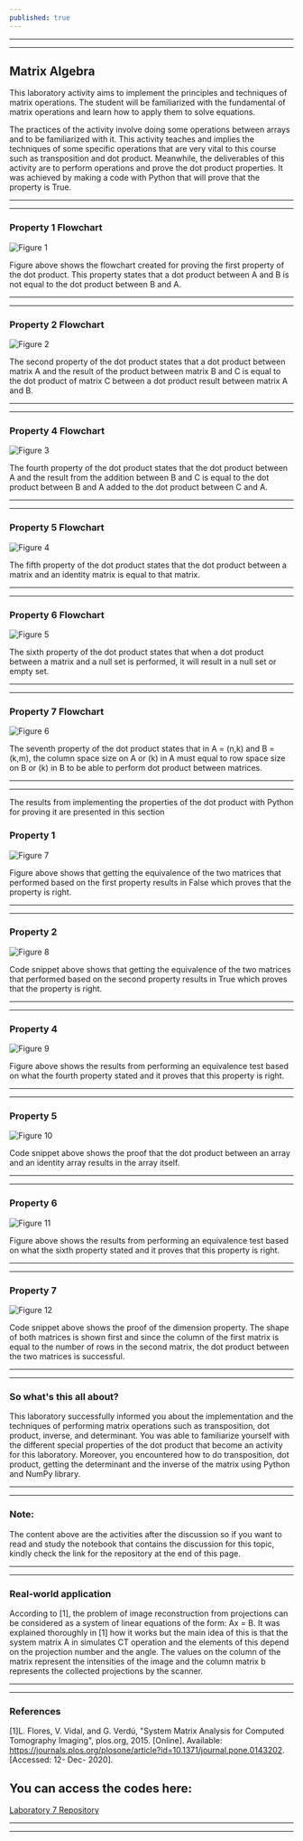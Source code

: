 ```yaml
---
published: true
---
```

---
***

## Matrix Algebra

This laboratory activity aims to implement the principles and techniques of matrix operations. The student will be familiarized with the fundamental of matrix operations and learn how to apply them to solve equations.

The practices of the activity involve doing some operations between arrays and to be familiarized with it. This activity teaches and implies the techniques of some specific operations that are very vital to this course such as transposition and dot product. Meanwhile, the deliverables of this activity are to perform operations and prove the dot product properties. It was achieved by making a code with Python that will prove that the property is True.

---
***

### Property 1 Flowchart

![Figure 1]({{site.baseurl}}/images/LAB7.1.jpg)

Figure above shows the flowchart created for proving the first property of the dot product. This property states that a dot product between A and B is not equal to the dot product between B and A.

---
***

### Property 2 Flowchart

![Figure 2]({{site.baseurl}}/images/LAB7.2.jpg)

The second property of the dot product states that a dot product between matrix A and the result of the product between matrix B and C is equal to the dot product of matrix C between a dot product result between matrix A and B.

---
***

### Property 4 Flowchart

![Figure 3]({{site.baseurl}}/images/LAB7.3.jpg)

The fourth property of the dot product states that the dot product between A and the result from the addition between B and C  is equal to the dot product between B and A added to the dot product between C and A.

---
***

### Property 5 Flowchart

![Figure 4]({{site.baseurl}}/images/LAB7.4.jpg)

The fifth property of the dot product states that the dot product between a matrix and an identity matrix is equal to that matrix.

---
***

### Property 6 Flowchart

![Figure 5]({{site.baseurl}}/images/LAB7.5.jpg)

The sixth property of the dot product states that when a dot product between a matrix and a null set is performed, it will result in a null set or empty set.

---
***

### Property 7 Flowchart

![Figure 6]({{site.baseurl}}/images/LAB7.6.jpg)

The seventh property of the dot product states that in A = (n,k) and B = (k,m), the column space size on A or (k) in A must equal to row space size on B or (k) in B to be able to perform dot product between matrices.

---
***

The results from implementing the properties of the dot product with Python for proving it are presented in this section

### Property 1

![Figure 7]({{site.baseurl}}/images/LAB7.7.jpg)

Figure above shows that getting the equivalence of the two matrices that performed based on the first property results in False which proves that the property is right.

---
***

### Property 2

![Figure 8]({{site.baseurl}}/images/LAB7.8.jpg)

Code snippet above shows that getting the equivalence of the two matrices that performed based on the second property results in True which proves that the property is right.

---
***

### Property 4

![Figure 9]({{site.baseurl}}/images/LAB7.9.jpg)

Figure above shows the results from performing an equivalence test based on what the fourth property stated and it proves that this property is right.

---
***

### Property 5

![Figure 10]({{site.baseurl}}/images/LAB7.10.jpg)

Code snippet above shows the proof that the dot product between an array and an identity array results in the array itself.

---
***

### Property 6

![Figure 11]({{site.baseurl}}/images/LAB7.11.jpg)

Figure above shows the results from performing an equivalence test based on what the sixth property stated and it proves that this property is right.

---
***

### Property 7

![Figure 12]({{site.baseurl}}/images/LAB7.12.jpg)

Code snippet above shows the proof of the dimension property. The shape of both matrices is shown first and since the column of the first matrix is equal to the number of rows in the second matrix, the dot product between the two matrices is successful.

---
***

### So what's this all about?

This laboratory successfully informed you about the implementation and the techniques of performing matrix operations such as transposition, dot product, inverse, and determinant. You was able to familiarize yourself with the different special properties of the dot product that become an activity for this laboratory. Moreover, you encountered how to do transposition, dot product, getting the determinant and the inverse of the matrix using Python and NumPy library. 

---
***

### Note:

The content above are the activities after the discussion so if you want to read and study the notebook that contains the discussion for this topic, kindly check the link for the repository at the end of this page.

---
***

### Real-world application

According to [1], the problem of image reconstruction from projections can be considered as a system of linear equations of the form: Ax = B. It was explained thoroughly in [1] how it works but the main idea of this is that the system matrix A in simulates CT operation and the elements of this depend on the projection number and the angle. The values on the column of the matrix represent the intensities of the image and the column matrix b represents the collected projections by the scanner. 

---
***

### References

[1]L. Flores, V. Vidal, and G. Verdú, "System Matrix Analysis for Computed Tomography Imaging", plos.org, 2015. [Online]. Available: https://journals.plos.org/plosone/article?id=10.1371/journal.pone.0143202. [Accessed: 12- Dec- 2020].



## You can access the codes here:

[Laboratory 7 Repository](https://github.com/RovilSurioJr/Laboratory-7)

---
***
